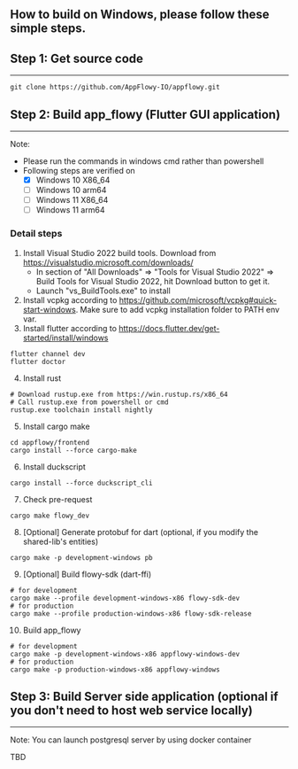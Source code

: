 ## How to build on Windows, please follow these simple steps.

## Step 1: Get source code
------------------------------

```shell
git clone https://github.com/AppFlowy-IO/appflowy.git
```

## Step 2: Build app_flowy (Flutter GUI application)
------------------------------

Note:
* Please run the commands in windows cmd rather than powershell
* Following steps are verified on
    - [x] Windows 10 X86_64
    - [ ] Windows 10 arm64
    - [ ] Windows 11 X86_64
    - [ ] Windows 11 arm64

### Detail steps
1. Install Visual Studio 2022 build tools. Download from https://visualstudio.microsoft.com/downloads/
    - In section of "All Downloads" => "Tools for Visual Studio 2022" => Build Tools for Visual Studio 2022, hit Download button to get it.
    - Launch "vs_BuildTools.exe" to install
2. Install vcpkg according to https://github.com/microsoft/vcpkg#quick-start-windows. Make sure to add vcpkg installation folder to PATH env var.
3. Install flutter according to https://docs.flutter.dev/get-started/install/windows
```shell
flutter channel dev
flutter doctor
```
4. Install rust
```shell
# Download rustup.exe from https://win.rustup.rs/x86_64
# Call rustup.exe from powershell or cmd
rustup.exe toolchain install nightly
```
5. Install cargo make
```shell
cd appflowy/frontend
cargo install --force cargo-make
```
6. Install duckscript
```shell
cargo install --force duckscript_cli
```
7. Check pre-request
```shell
cargo make flowy_dev
```
8. [Optional] Generate protobuf for dart (optional, if you modify the shared-lib's entities)
```shell
cargo make -p development-windows pb
```
9. [Optional] Build flowy-sdk (dart-ffi)
```shell
# for development
cargo make --profile development-windows-x86 flowy-sdk-dev
# for production
cargo make --profile production-windows-x86 flowy-sdk-release
```
10. Build app_flowy
```shell
# for development
cargo make -p development-windows-x86 appflowy-windows-dev
# for production
cargo make -p production-windows-x86 appflowy-windows
```

## Step 3: Build Server side application (optional if you don't need to host web service locally)
------------------------------

Note: You can launch postgresql server by using docker container

TBD
